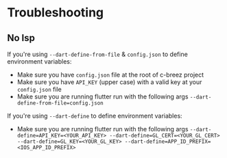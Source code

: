 # Troubleshooting

## No lsp
If you're using `--dart-define-from-file` & `config.json` to define environment variables:
- Make sure you have `config.json` file at the root of c-breez project
- Make sure you have `API_KEY` (upper case) with a valid key at your `config.json` file
- Make sure you are running flutter run with the following args `--dart-define-from-file=config.json`

If you're using `--dart-define` to define environment variables:
- Make sure you are running flutter run with the following args `--dart-define=API_KEY=<YOUR_API_KEY> --dart-define=GL_CERT=<YOUR_GL_CERT> --dart-define=GL_KEY=<YOUR_GL_KEY> --dart-define=APP_ID_PREFIX=<IOS_APP_ID_PREFIX>`

